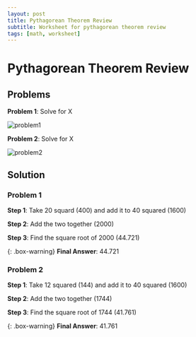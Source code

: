 ```yaml
---
layout: post
title: Pythagorean Theorem Review
subtitle: Worksheet for pythagorean theorem review
tags: [math, worksheet]
---
```

# Pythagorean Theorem Review

## Problems

**Problem 1**: Solve for X

![problem1](https://live.staticflickr.com/65535/52356266923_1b5eb43bb5.jpg)

**Problem 2**: Solve for X

![problem2](https://live.staticflickr.com/65535/52356281843_17bfc23079.jpg)

## Solution

### Problem 1

**Step 1**: Take 20 squard (400) and add it to 40 squared (1600)

**Step 2**: Add the two together (2000)

**Step 3**: Find the square root of 2000 (44.721)

{: .box-warning}
**Final Answer**: 44.721

### Problem 2

**Step 1**: Take 12 squared (144) and add it to 40 squared (1600)

**Step 2**: Add the two together (1744)

**Step 3**: Find the square root of 1744 (41.761)

{: .box-warning}
**Final Answer**: 41.761
